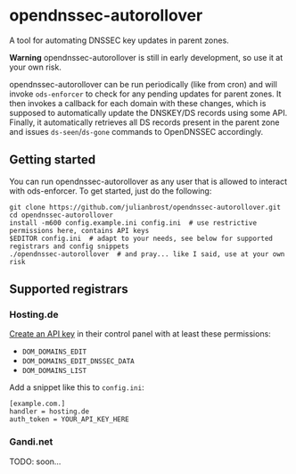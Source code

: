 # opendnssec-autorollover

A tool for automating DNSSEC key updates in parent zones.

**Warning** opendnssec-autorollover is still in early development, so use it at
your own risk.

opendnssec-autorollover can be run periodically (like from cron) and will
invoke `ods-enforcer` to check for any pending updates for parent zones. It
then invokes a callback for each domain with these changes, which is supposed
to automatically update the DNSKEY/DS records using some API. Finally, it
automatically retrieves all DS records present in the parent zone and issues
`ds-seen`/`ds-gone` commands to OpenDNSSEC accordingly.

## Getting started

You can run opendnssec-autorollover as any user that is allowed to interact
with ods-enforcer. To get started, just do the following:

    git clone https://github.com/julianbrost/opendnssec-autorollover.git
    cd opendnssec-autorollover
    install -m600 config.example.ini config.ini  # use restrictive permissions here, contains API keys
    $EDITOR config.ini  # adapt to your needs, see below for supported registrars and config snippets
    ./opendnssec-autorollover  # and pray... like I said, use at your own risk

## Supported registrars

### Hosting.de

[Create an API key](https://secure.hosting.de/profile/api-keys/create) in their control panel
with at least these permissions:

 * `DOM_DOMAINS_EDIT`
 * `DOM_DOMAINS_EDIT_DNSSEC_DATA`
 * `DOM_DOMAINS_LIST`

Add a snippet like this to `config.ini`:

    [example.com.]
    handler = hosting.de
    auth_token = YOUR_API_KEY_HERE

### Gandi.net

TODO: soon...
